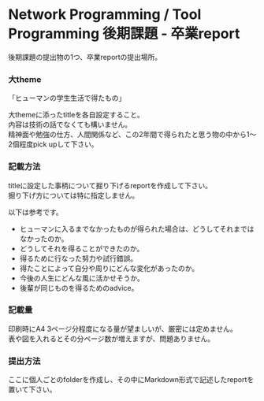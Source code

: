 # Network Programming / Tool Programming 後期課題 - 卒業report

後期課題の提出物の1つ、卒業reportの提出場所。

### 大theme
「ヒューマンの学生生活で得たもの」

大themeに添ったtitleを各自設定すること。  
内容は技術の話でなくても構いません。  
精神面や勉強の仕方、人間関係など、この2年間で得られたと思う物の中から1〜2個程度pick upして下さい。

### 記載方法
titleに設定した事柄について掘り下げるreportを作成して下さい。  
掘り下げ方については特に指定しません。

以下は参考です。
* ヒューマンに入るまでなかったものが得られた場合は、どうしてそれまではなかったのか。
* どうしてそれを得ることができたのか。
* 得るために行なった努力や試行錯誤。
* 得たことによって自分や周りにどんな変化があったのか。
* 今後の人生にどんな風に活かせそうか。
* 後輩が同じものを得るためのadvice。

### 記載量
印刷時にA4 3ページ分程度になる量が望ましいが、厳密には定めません。  
表や図を入れるとその分ページ数が増えますが、問題ありません。

### 提出方法
ここに個人ごとのfolderを作成し、その中にMarkdown形式で記述したreportを置いて下さい。
